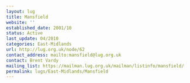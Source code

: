 ```yaml
---
layout: lug
title: Mansfield
website: ''
established_date: 2001/10
status: Active
last_update: 04/2010
categories: East-Midlands
url: http://lug.org.uk/node/62
contact_address: mailto:mansfield@lug.org.uk
contact: Brent Vardy
mailing_list: https://mailman.lug.org.uk/mailman/listinfo/mansfield/
permalink: lugs/East-Midlands/Mansfield
---
```

